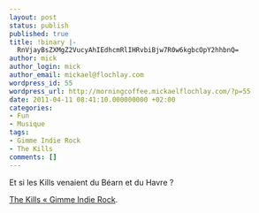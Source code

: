 ```yaml
---
layout: post
status: publish
published: true
title: !binary |-
  RnVjayBsZXMgZ2VucyAhIEdhcmRlIHRvbiBjw7R0w6kgbcOpY2hhbnQ=
author: mick
author_login: mick
author_email: mickael@flochlay.com
wordpress_id: 55
wordpress_url: http://morningcoffee.mickaelflochlay.com/?p=55
date: 2011-04-11 08:41:10.000000000 +02:00
categories:
- Fun
- Musique
tags:
- Gimme Indie Rock
- The Kills
comments: []
---
```

Et si les Kills venaient du Béarn et du Havre ?

<a href="http://blogs.lesinrocks.com/gimmeindierock/2011/04/04/the-kills/">The Kills « Gimme Indie Rock</a>.
